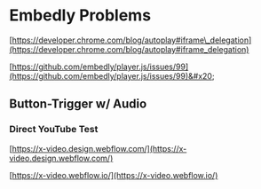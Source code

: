 # Embedly Problems



[https://developer.chrome.com/blog/autoplay#iframe\_delegation](https://developer.chrome.com/blog/autoplay#iframe_delegation)







[https://github.com/embedly/player.js/issues/99](https://github.com/embedly/player.js/issues/99)&#x20;



## Button-Trigger w/ Audio&#x20;

### Direct YouTube Test&#x20;

[https://x-video.design.webflow.com/](https://x-video.design.webflow.com/)

[https://x-video.webflow.io/](https://x-video.webflow.io/)













